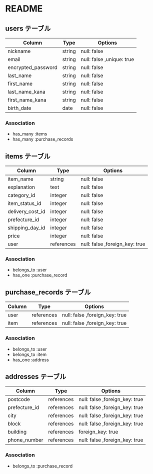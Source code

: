 # README
## users テーブル

|Column             |Type   |Options                  |
|-------------------|-------|-------------------------|
|nickname           |string |null: false              |
|email              |string |null: false ,unique: true|
|encrypted_password |string |null: false              |
|last_name          |string |null: false              |
|first_name         |string |null: false              |
|last_name_kana     |string |null: false              |
|first_name_kana    |string |null: false              |
|birth_date         |date   |null: false              |


### Association
- has_many :items
- has_many :purchase_records



## items テーブル

|Column             |Type       |Options                        |
|-------------------|-----------|-------------------------------|
|item_name          |string     |null: false                    |
|explanation        |text       |null: false                    |
|category_id        |integer    |null: false                    |
|item_status_id     |integer    |null: false                    |
|delivery_cost_id   |integer    |null: false                    |
|prefecture_id      |integer    |null: false                    |
|shipping_day_id    |integer    |null: false                    |
|price              |integer    |null: false                    |
|user               |references |null: false ,foreign_key: true |  #出品者

### Association
- belongs_to :user
- has_one :purchase_record



## purchase_records テーブル

|Column             |Type       |Options                        |
|-------------------|-----------|-------------------------------|
|user               |references |null: false ,foreign_key: true |  #購入者
|item               |references |null: false ,foreign_key: true |


### Association
- belongs_to :user
- belongs_to :item
- has_one :address



## addresses テーブル

|Column             |Type       |Options                        |
|-------------------|-----------|-------------------------------|
|postcode           |references |null: false ,foreign_key: true |
|prefecture_id      |references |null: false ,foreign_key: true |
|city               |references |null: false ,foreign_key: true |
|block              |references |null: false ,foreign_key: true |
|building           |references |foreign_key: true              |
|phone_number       |references |null: false ,foreign_key: true |


### Association
- belongs_to :purchase_record

